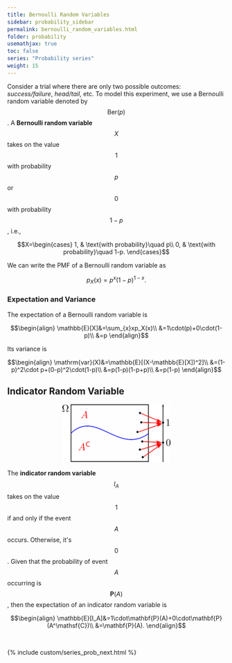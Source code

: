 ```yaml
---
title: Bernoulli Random Variables
sidebar: probability_sidebar
permalink: bernoulli_random_variables.html
folder: probability
usemathjax: true
toc: false
series: "Probability series"
weight: 15
---
```


Consider a trial where there are only two possible outcomes: *success/failure*, *head/tail*, etc. To model this experiment, we use a Bernoulli random variable denoted by $$\mathrm{Ber}(p)$$. A **Bernoulli random variable** $$X$$ takes on the value $$1$$ with probability $$p$$ or $$0$$ with probability $$1-p$$, i.e.,

$$X=\begin{cases}
1, & \text{with probability}\quad p\\
0, & \text{with probability}\quad 1-p.
\end{cases}$$

We can write the PMF of a Bernoulli random variable as

$$p_X(x)=p^x(1-p)^{1-x}.$$

### Expectation and Variance

The expectation of a Bernoulli random variable is

$$\begin{align}
\mathbb{E}[X]&=\sum_{x}xp_X(x)\\
&=1\cdot(p)+0\cdot(1-p)\\
&=p
\end{align}$$

Its variance is

$$\begin{align}
\mathrm{var}(X)&=\mathbb{E}[(X-\mathbb{E}[X])^2]\\
&=(1-p)^2\cdot p+(0-p)^2\cdot(1-p)\\
&=p(1-p)(1-p+p)\\
&=p(1-p)
\end{align}$$

## Indicator Random Variable

<p align="center">
  <img src="images/prob/bernoulli.png" style="width:250px;height:auto;"/>
</p>

The **indicator random variable** $$I_A$$ takes on the value $$1$$ if and only if the event $$A$$ occurs. Otherwise, it's $$0$$. Given that the probability of event $$A$$ occurring is $$\mathbf{P}(A)$$, then the expectation of an indicator random variable is

$$\begin{align}
\mathbb{E}[I_A]&=1\cdot\mathbf{P}(A)+0\cdot\mathbf{P}(A^\mathsf{C})\\
&=\mathbf{P}(A).
\end{align}$$

<br>

{% include custom/series_prob_next.html %}
